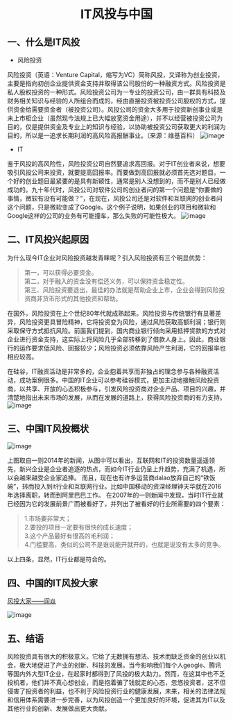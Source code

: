 # <center>IT风投与中国</center>
## 一、什么是IT风投
* 风险投资


风险投资（英语：Venture Capital，缩写为VC）简称风投，又译称为创业投资，主要是指向初创企业提供资金支持并取得该公司股份的一种融资方式。风险投资是私人股权投资的一种形式。风险投资公司为一专业的投资公司，由一群具有科技及财务相关知识与经验的人所组合而成的，经由直接投资被投资公司股权的方式，提供资金给需要资金者（被投资公司）。风投公司的资金大多用于投资新创事业或是未上市柜企业（虽然现今法规上已大幅放宽资金用途），并不以经营被投资公司为目的，仅是提供资金及专业上的知识与经验，以协助被投资公司获取更大的利润为目的，所以是一追求长期利润的高风险高报酬事业。（来源：维基百科）
![image](https://ss0.bdstatic.com/70cFvHSh_Q1YnxGkpoWK1HF6hhy/it/u=392882997,1240196265&fm=26&gp=0.jpg)
* IT

鉴于风投的高风险性，风险投资公司自然要追求高回报。对于IT创业者来说，想要吸引风投公司来投资，就要提高回报率。而要做到高回报就必须首先选对题目。一个好的创业题目最紧要的是具有新颖性，通常是别人没想到的，而不是别人已经做成功的。九十年代时，风投公司对软件公司的创业者问的第一个问题是“你要做的事情，微软有没有可能做？”，在现在，风投公司还是对软件和互联网的创业者问这个问题，只是微软变成了Google。这个例子说明，如果创业的项目和微软和Google这样的公司的业务有可能撞车，那么失败的可能性极大。
![image](https://img-blog.csdn.net/20171218201702515?watermark/2/text/aHR0cDovL2Jsb2cuY3Nkbi5uZXQvRm9yZXZlcl9zaXg=/font/5a6L5L2T/fontsize/400/fill/I0JBQkFCMA==/dissolve/70/gravity/SouthEast)
 
## 二、IT风投兴起原因

为什么现今IT企业对风险投资越发青睐呢？引入风险投资有三个明显优势：
 >第一，可以获得必要资金。  
 >第二，对于融入的资金没有偿还义务，可以保持资金稳定性。  
 >第三、风险投资要退出，最佳的办法就是帮助企业上市，企业会得到风险投
资商非货币形式的其他投资和帮助。

在国外，风险投资在上个世纪80年代就成熟起来。风险投资与传统银行有显著差异，风险投资更具冒险精神，它将投资变为风险，通过风险获取高额利润；银行则采取保守方式抵抗风险。前面我们提到，国内商业银行倾向采用抵押贷款的方式对企业进行资金支持，这实际上将风险几乎全部转移到了借款人身上。因此，商业银行的运作要求低风险、回报较少；风险投资必须依靠风险产生利润，它的回报率也相应较高。

在硅谷，IT融资活动是非常多的，企业抱着共享而非独占的理念参与各种融资活动，成功案例很多。中国的IT企业可以参考硅谷模式，更加主动地接触风险投资商，以共享、开放的心态积极参与，引发风险投资商对企业产品、项目的兴趣，并清楚地指出未来市场的发展，从而在发展的道路上，获得风险投资商的有力支持。
![image](https://ss1.bdstatic.com/70cFuXSh_Q1YnxGkpoWK1HF6hhy/it/u=1462020871,400935142&fm=26&gp=0.jpg)
## 三、中国IT风投概状
![image](https://img-blog.csdn.net/20171218192830201?watermark/2/text/aHR0cDovL2Jsb2cuY3Nkbi5uZXQvbGVhZmZf/font/5a6L5L2T/fontsize/400/fill/I0JBQkFCMA==/dissolve/70/gravity/SouthEast)

上图取自一则2014年的新闻，从图中可以看出，互联网和IT的投资数量遥遥领先，新兴企业是企业者追逐的热点，而如今IT行业仍呈上升趋势，充满了机遇，所以会越来越受企业家追捧。 
而且，现在也有许多运营商dalao放弃自己的“铁饭碗”，转而投入到it行业和互联网行业。比如中国移动的资深经理钟天华就在2016年选择离职，转而到阿里巴巴工作。 
在2007年的一则新闻中发现，当时IT行业就已经因为它的发展前景广而被看好了，并列出了被看好的行业所需要的四个要素： 
> 1.市场要非常大；   
2.要投的项目一定要有很快的成长速度；   
3.这个产品最好有很高的毛利润；   
4.门槛要高，类似的公司不是谁说能开就开的，也就是说没有太多的竞争。  


以上四条，显然，IT行业都是符合的。
## 四、中国的IT风投大家

[风投大家——阎焱](https://blog.csdn.net/Jundesky/article/details/78863096)

![image](https://ss3.bdstatic.com/70cFv8Sh_Q1YnxGkpoWK1HF6hhy/it/u=2441688303,416967282&fm=26&gp=0.jpg)

## 五、结语 
风险投资具有很大的积极意义。它给了无数拥有想法、技术而缺乏资金的创业以机会，极大地促进了产业的创新、科技的发展。当今影响我们每个人geogle、腾讯等国内外大型IT企业，在起家时都得到了风投的极大助力。然而，在这其中也不乏投机者，他们并不真心想创业，而是抱着骗了钱就走的心态，忽悠投资者，这不但侵害了投资者的利益，也不利于风险投资行业的健康发展，未来，相关的法律法规和信用体系需要进一步完善，以为风投创造一个更加良好的环境，促进其为IT以及其他行业的创新、发展做出更大贡献。
